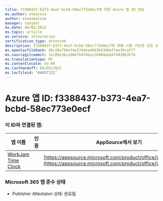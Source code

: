 ```yaml
---
title: f3388437-b373-4ea7-bcbd-58ec773e0ecf에 대한 Azure 앱 ID 정보
ms.author: elmalova
author: elenamalova
manager: tonybal
ms.date: 04/02/2022
ms.topic: article
ms.service: attestation
certification_type: attested
description: f3388437-b373-4ea7-bcbd-58ec773e0ecf에 대해 사용 가능한 모든 보안 및 규정 준수 정보입니다.
ms.openlocfilehash: d0c20e796ef4a574dea496364380ef7ee30caff7
ms.sourcegitcommit: 1ec89e36ca96efb9704a11b904ab84f4030b3578
ms.translationtype: MT
ms.contentlocale: ko-KR
ms.lasthandoff: 04/05/2022
ms.locfileid: "64657121"
---
```

# <a name="azure-app-id-f3388437-b373-4ea7-bcbd-58ec773e0ecf"></a>Azure 앱 ID: f3388437-b373-4ea7-bcbd-58ec773e0ecf


### <a name="apps-associated-with-this-id"></a>이 ID와 연결된 앱:
| **앱 이름** | **인증** | **AppSource에서 보기** |
|--------------|---------------|-----------------------|
| [WorkJam Time Clock](../forward/WA200003620.md) |  | [https://appsource.microsoft.com/product/office/WA200003620](https://appsource.microsoft.com/product/office/WA200003620) |

### <a name="microsoft-365-app-compliance-status"></a>Microsoft 365 앱 준수 상태
- Publisher Attestaton 상태: 완료됨
